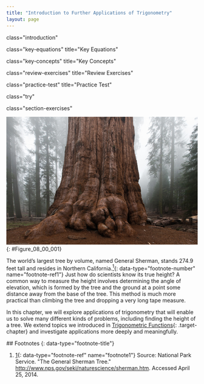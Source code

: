 ```yaml
---
title: "Introduction to Further Applications of Trigonometry"
layout: page
---
```



<cnx-pi data-type="cnx.flag.introduction"> class="introduction" </cnx-pi>

<cnx-pi data-type="cnx.eoc">class="key-equations" title="Key Equations"</cnx-pi>

<cnx-pi data-type="cnx.eoc">class="key-concepts" title="Key Concepts"</cnx-pi>

<cnx-pi data-type="cnx.eoc">class="review-exercises" title="Review Exercises"</cnx-pi>

<cnx-pi data-type="cnx.eoc">class="practice-test" title="Practice Test"</cnx-pi>

<cnx-pi data-type="cnx.answers">class="try"</cnx-pi>

<cnx-pi data-type="cnx.answers">class="section-exercises"</cnx-pi>

 ![A picture of the bottom of the world\'s largest living tree.](../resources/CNX_Precalc_Figure_08_00_001.jpg "General Sherman, the world&#x2019;s largest living tree. (credit: Mike Baird, Flickr)"){: #Figure_08_00_001}

The world’s largest tree by volume, named General Sherman, stands 274.9 feet tall and resides in Northern California.[<sup>1</sup>](#footnote1){: data-type="footnote-number" name="footnote-ref1"} Just how do scientists know its true height? A common way to measure the height involves determining the angle of elevation, which is formed by the tree and the ground at a point some distance away from the base of the tree. This method is much more practical than climbing the tree and dropping a very long tape measure.

In this chapter, we will explore applications of trigonometry that will enable us to solve many different kinds of problems, including finding the height of a tree. We extend topics we introduced in [Trigonometric Functions](/m49369){: .target-chapter} and investigate applications more deeply and meaningfully.

<div data-type="footnote-refs" markdown="1">
## Footnotes
{: data-type="footnote-title"}

1.  [1](#footnote-ref1){: data-type="footnote-ref" name="footnote1"} Source: National Park Service. \"The General Sherman Tree.\" http://www.nps.gov/seki/naturescience/sherman.htm. Accessed April 25, 2014.

</div>

